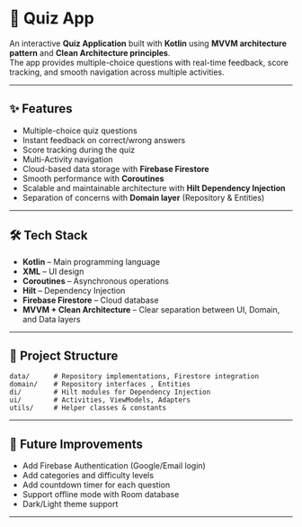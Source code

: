 # 📱 Quiz App  

An interactive **Quiz Application** built with **Kotlin** using **MVVM architecture pattern** and **Clean Architecture principles**.  
The app provides multiple-choice questions with real-time feedback, score tracking, and smooth navigation across multiple activities.  

---

## ✨ Features  
- Multiple-choice quiz questions  
- Instant feedback on correct/wrong answers  
- Score tracking during the quiz  
- Multi-Activity navigation  
- Cloud-based data storage with **Firebase Firestore**  
- Smooth performance with **Coroutines**  
- Scalable and maintainable architecture with **Hilt Dependency Injection**  
- Separation of concerns with **Domain layer** (Repository & Entities)  

---

## 🛠 Tech Stack  
- **Kotlin** – Main programming language  
- **XML** – UI design  
- **Coroutines** – Asynchronous operations  
- **Hilt** – Dependency Injection  
- **Firebase Firestore** – Cloud database  
- **MVVM + Clean Architecture** – Clear separation between UI, Domain, and Data layers  

---

## 📂 Project Structure  

```
data/      # Repository implementations, Firestore integration
domain/    # Repository interfaces , Entities
di/        # Hilt modules for Dependency Injection  
ui/        # Activities, ViewModels, Adapters  
utils/     # Helper classes & constants  
```

---

## 🚀 Future Improvements  
- Add Firebase Authentication (Google/Email login)  
- Add categories and difficulty levels  
- Add countdown timer for each question  
- Support offline mode with Room database  
- Dark/Light theme support  

---

